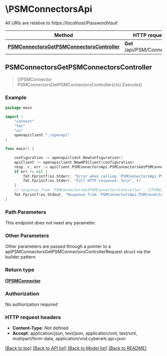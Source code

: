 # \PSMConnectorsApi

All URIs are relative to *https://localhost/PasswordVault*

Method | HTTP request | Description
------------- | ------------- | -------------
[**PSMConnectorsGetPSMConnectorsController**](PSMConnectorsApi.md#PSMConnectorsGetPSMConnectorsController) | **Get** /api/PSM/Connectors | 



## PSMConnectorsGetPSMConnectorsController

> []PSMConnector PSMConnectorsGetPSMConnectorsController(ctx).Execute()





### Example

```go
package main

import (
    "context"
    "fmt"
    "os"
    openapiclient "./openapi"
)

func main() {

    configuration := openapiclient.NewConfiguration()
    apiClient := openapiclient.NewAPIClient(configuration)
    resp, r, err := apiClient.PSMConnectorsApi.PSMConnectorsGetPSMConnectorsController(context.Background()).Execute()
    if err != nil {
        fmt.Fprintf(os.Stderr, "Error when calling `PSMConnectorsApi.PSMConnectorsGetPSMConnectorsController``: %v\n", err)
        fmt.Fprintf(os.Stderr, "Full HTTP response: %v\n", r)
    }
    // response from `PSMConnectorsGetPSMConnectorsController`: []PSMConnector
    fmt.Fprintf(os.Stdout, "Response from `PSMConnectorsApi.PSMConnectorsGetPSMConnectorsController`: %v\n", resp)
}
```

### Path Parameters

This endpoint does not need any parameter.

### Other Parameters

Other parameters are passed through a pointer to a apiPSMConnectorsGetPSMConnectorsControllerRequest struct via the builder pattern


### Return type

[**[]PSMConnector**](PSMConnector.md)

### Authorization

No authorization required

### HTTP request headers

- **Content-Type**: Not defined
- **Accept**: application/json, text/json, application/xml, text/xml, multipart/form-data, application/vnd.cyberark.api+json

[[Back to top]](#) [[Back to API list]](../README.md#documentation-for-api-endpoints)
[[Back to Model list]](../README.md#documentation-for-models)
[[Back to README]](../README.md)

